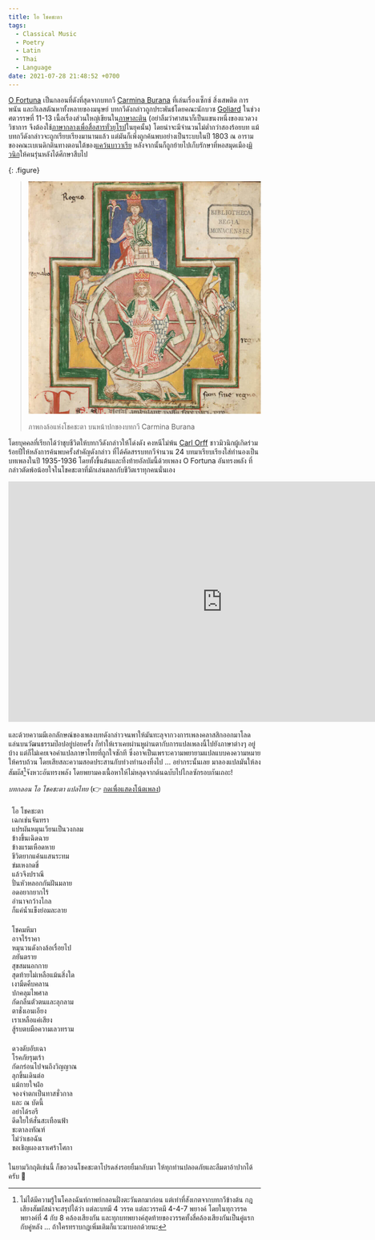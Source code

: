 ```yaml
---
title: โอ โชคชะตา
tags:
  - Classical Music
  - Poetry
  - Latin
  - Thai
  - Language
date: 2021-07-28 21:48:52 +0700
---
```


[O Fortuna][] เป็นกลอนที่ดังที่สุดจากบทกวี [Carmina Burana][] ที่เล่นเรื่องเซ็กซ์ สิ่งเสพติด การพนัน และกิเลสตัณหาทั้งหลายของมนุษย์ บทกวีดังกล่าวถูกประพันธ์โดยคณะนักบวช [Goliard][] ในช่วงศตวรรษที่ 11-13 เนื้อเรื่องส่วนใหญ่เขียนใน[ภาษาละติน][medieval latin] (อย่าลืมว่าศาสนาก็เป็นแขนงหนึ่งของแวดวงวิชาการ จึงต้องใช้[ภาษากลางเพื่อสื่อสารทั่วยุโรป][self lingua franca]ในยุคนั้น) โดยน่าจะมีจำนวนไม่ต่ำกว่าสองร้อยบท แม้บทกวีดังกล่าวจะถูกเรียบเรียงมานานแล้ว แต่มันก็เพิ่งถูกค้นพบอย่างเป็นระบบในปี 1803 ณ อารามของคณะเบเนดิกตินทางตอนใต้ของ[แคว้นบาวาเรีย][bavaria] หลังจากนั้นก็ถูกย้ายไปเก็บรักษาที่หอสมุดเมือง[มิวนิก][munich]ให้คนรุ่นหลังได้ศึกษาสืบไป

{: .figure}
> ![](/images/poster/carmina_burana.jpg)
>
> ภาพกงล้อแห่งโชคชะตา บนหน้าปกของบทกวี Carmina Burana

โดยบุคคลที่เรียกได้ว่าชุบชีวิตให้บทกวีดังกล่าวให้โด่งดัง คงหนีไม่พ้น [Carl Orff][] ชาวมิวนิกผู้เกิดร่วมร้อยปีให้หลังการค้นพบครั้งสำคัญดังกล่าว ที่ได้คัดสรรบทกวีจำนวน 24 บทมาเรียบเรียงใส่ทำนองเป็นบทเพลงในปี 1935-1936 โดยทั้งขึ้นต้นและทิ้งท้ายอัลบัมนี้ด้วยเพลง O Fortuna อันทรงพลัง ที่กล่าวตัดพ้อน้อยใจในโชคชะตาที่มักเล่นตลกกับชีวิตเราทุกคนนั่นเอง

<iframe width="853" height="480" src="https://www.youtube.com/embed/nIwrgAnx6Q8" title="YouTube video player" frameborder="0" allow="accelerometer; autoplay; clipboard-write; encrypted-media; gyroscope; picture-in-picture" allowfullscreen></iframe>

และด้วยความมีเอกลักษณ์ของเพลงบทดังกล่าวจนพาให้มันทะลุจากวงการเพลงคลาสสิกออกมาโลดแล่นบนวัฒนธรรมป๊อปอยู่บ่อยครั้ง ก็ทำให้เราเคยผ่านหูผ่านตากับการแปลเพลงนี้ไปยังภาษาต่างๆ อยู่บ้าง แต่ก็ไม่เคยเจอคำแปลภาษาไทยที่ถูกใจซักที ซึ่งอาจเป็นเพราะความพยายามแปลแบบคงความหมายให้ครบถ้วน โดยเสียสละความสอดประสานกับท่วงทำนองทิ้งไป ... อย่ากระนั้นเลย มาลองแปลมันให้ลงสัมผัส[^1]จังหวะอันทรงพลัง โดยพยามคงเนื้อหาให้ไม่หลุดจากต้นฉบับไปไกลซักรอบกันเถอะ!

<style>
#sheetmusic span { display: inline-block; vertical-align: top; }
#sheetmusic:target .text { display: none; }
#sheetmusic:not(:target) .note { display: none; }
#sheetmusic .verse { margin: 1.5em 0.5em; }
</style>
<div id="sheetmusic">
<div id="none">
<em>บทกลอน โอ โชคชะตา แปลไทย</em>
(👉 <a class="text" href="#sheetmusic">กดเพื่อแสดงโน้ตเพลง</a><a class="note" href="#none">กดเพื่อซ่อนโน้ตเพลง</a>)
</div>
<div class="verse"><!--
--><span><img class="note" src="/images/note/treble1flat.png"/></span><!--
--><span><img class="note" src="/images/note/time3b1.png"/></span><!--
--><span><img class="note" src="/images/note/r2.png"/></span><!--
--><span><img class="note" src="/images/note/e5x1.png"/>โอ&nbsp;</span><!--
--><span><img class="note" src="/images/note/f5x2.png"/>โชค</span><!--
--><span><img class="note" src="/images/note/d5x2.png"/>ชะ</span><!--
--><span><img class="note" src="/images/note/d5x2.png"/>ตา</span><!--
--><span><img class="note" src="/images/note/bar.png"/></span><!--
--><br class="text" /><!--
--><span><img class="note" src="/images/note/r2.png"/></span><!--
--><span><img class="note" src="/images/note/e5x1.png"/>เฉก</span><!--
--><span><img class="note" src="/images/note/f5x2.png"/>เช่น</span><!--
--><span><img class="note" src="/images/note/d5x2.png"/>จัน</span><!--
--><span><img class="note" src="/images/note/d5x2.png"/>ทรา</span><!--
--><span><img class="note" src="/images/note/bar.png"/></span><!--
--><br class="text" /><!--
--><span><img class="note" src="/images/note/r2.png"/></span><!--
--><span><img class="note" src="/images/note/a5x1.png"/>แปร</span><!--
--><span><img class="note" src="/images/note/g5x2.png"/>ผัน</span><!--
--><span><img class="note" src="/images/note/a5x2.png"/>หมุน</span><!--
--><span><img class="note" src="/images/note/g5x2.png"/>เวียน</span><!--
--><span><img class="note" src="/images/note/bar.png"/></span><!--
--><span><img class="note" src="/images/note/g5x2.png"/>เป็น</span><!--
--><span><img class="note" src="/images/note/f5x2.png"/>วง</span><!--
--><span><img class="note" src="/images/note/e5xbf.png"/>กลม</span><!--
--><span><img class="note" src="/images/note/dbar.png"/></span><!--
--><br class="text" /><!--
--><span><img class="note" src="/images/note/time3b2.png"/></span><!--
--><span><img class="note" src="/images/note/r2.png"/></span><!--
--><span><img class="note" src="/images/note/f4x2.png"/>ข้าง</span><!--
--><span><img class="note" src="/images/note/f4x2.png"/>ขึ้น</span><!--
--><span><img class="note" src="/images/note/bar.png"/></span><!--
--><span><img class="note" src="/images/note/e4x2.png"/>เฉิด</span><!--
--><span><img class="note" src="/images/note/e4x2.png"/>ฉาย</span><!--
--><span><img class="note" src="/images/note/r2.png"/></span><!--
--><span><img class="note" src="/images/note/bar.png"/></span><!--
--><br class="text" /><!--
--><span><img class="note" src="/images/note/r2.png"/></span><!--
--><span><img class="note" src="/images/note/f4x2.png"/>ข้าง</span><!--
--><span><img class="note" src="/images/note/f4x2.png"/>แรม</span><!--
--><span><img class="note" src="/images/note/bar.png"/></span><!--
--><span><img class="note" src="/images/note/e4x2.png"/>เหือด</span><!--
--><span><img class="note" src="/images/note/e4x2.png"/>หาย</span><!--
--><span><img class="note" src="/images/note/r2.png"/></span><!--
--><span><img class="note" src="/images/note/bar.png"/></span><!--
--><br class="text" /><!--
--><span><img class="note" src="/images/note/r2.png"/></span><!--
--><span><img class="note" src="/images/note/f4x2.png"/>ชี</span><!--
--><span><img class="note" src="/images/note/f4x2.png"/>วิต</span><!--
--><span><img class="note" src="/images/note/bar.png"/></span><!--
--><span><img class="note" src="/images/note/e4x2.png"/>ยาก</span><!--
--><span><img class="note" src="/images/note/f4x1.png"/>แค้น</span><!--
--><span><img class="note" src="/images/note/bar.png"/></span><!--
--><span><img class="note" src="/images/note/g4x1.png"/>แสน</span><!--
--><span><img class="note" src="/images/note/f4x2.png"/>ระ</span><!--
--><span><img class="note" src="/images/note/bar.png"/></span><!--
--><span><img class="note" src="/images/note/e4x1d.png"/>ทม</span><!--
--><span><img class="note" src="/images/note/bar.png"/></span><!--
--><br class="text" /><!--
--><span><img class="note" src="/images/note/r2.png"/></span><!--
--><span><img class="note" src="/images/note/f4x2.png"/>ข่ม</span><!--
--><span><img class="note" src="/images/note/f4x2.png"/>เหง</span><!--
--><span><img class="note" src="/images/note/bar.png"/></span><!--
--><span><img class="note" src="/images/note/e4x2.png"/>กด</span><!--
--><span><img class="note" src="/images/note/e4x2.png"/>ขี่</span><!--
--><span><img class="note" src="/images/note/r2.png"/></span><!--
--><span><img class="note" src="/images/note/bar.png"/></span><!--
--><br class="text" /><!--
--><span><img class="note" src="/images/note/r2.png"/></span><!--
--><span><img class="note" src="/images/note/f4x2.png"/>แล้ว</span><!--
--><span><img class="note" src="/images/note/f4x2.png"/>จึง</span><!--
--><span><img class="note" src="/images/note/bar.png"/></span><!--
--><span><img class="note" src="/images/note/e4x2.png"/>ปรา</span><!--
--><span><img class="note" src="/images/note/e4x2.png"/>ณี</span><!--
--><span><img class="note" src="/images/note/r2.png"/></span><!--
--><span><img class="note" src="/images/note/bar.png"/></span><!--
--><br class="text" /><!--
--><span><img class="note" src="/images/note/r2.png"/></span><!--
--><span><img class="note" src="/images/note/f4x2.png"/>ปั่น</span><!--
--><span><img class="note" src="/images/note/f4x2.png"/>หัว</span><!--
--><span><img class="note" src="/images/note/bar.png"/></span><!--
--><span><img class="note" src="/images/note/e4x2.png"/>หลอก</span><!--
--><span><img class="note" src="/images/note/f4x1.png"/>กัน</span><!--
--><span><img class="note" src="/images/note/bar.png"/></span><!--
--><span><img class="note" src="/images/note/g4x1.png"/>ฝัน</span><!--
--><span><img class="note" src="/images/note/f4x2.png"/>ม</span><!--
--><span><img class="note" src="/images/note/bar.png"/></span><!--
--><span><img class="note" src="/images/note/e4x1d.png"/>ลาย</span><!--
--><span><img class="note" src="/images/note/bar.png"/></span><!--
--><br class="text" /><!--
--><span><img class="note" src="/images/note/r2.png"/></span><!--
--><span><img class="note" src="/images/note/a4x2.png"/>อด</span><!--
--><span><img class="note" src="/images/note/a4x2.png"/>อยาก</span><!--
--><span><img class="note" src="/images/note/bar.png"/></span><!--
--><span><img class="note" src="/images/note/g4x2.png"/>ยาก</span><!--
--><span><img class="note" src="/images/note/g4x2.png"/>ไร้</span><!--
--><span><img class="note" src="/images/note/r2.png"/></span><!--
--><span><img class="note" src="/images/note/bar.png"/></span><!--
--><br class="text" /><!--
--><span><img class="note" src="/images/note/r2.png"/></span><!--
--><span><img class="note" src="/images/note/a4x2.png"/>อำ</span><!--
--><span><img class="note" src="/images/note/a4x2.png"/>นาจ</span><!--
--><span><img class="note" src="/images/note/bar.png"/></span><!--
--><span><img class="note" src="/images/note/g4x2.png"/>กว้าง</span><!--
--><span><img class="note" src="/images/note/g4x2.png"/>ไกล</span><!--
--><span><img class="note" src="/images/note/r2.png"/></span><!--
--><span><img class="note" src="/images/note/bar.png"/></span><!--
--><br class="text" /><!--
--><span><img class="note" src="/images/note/r2.png"/></span><!--
--><span><img class="note" src="/images/note/a4x2.png"/>ก็</span><!--
--><span><img class="note" src="/images/note/a4x2.png"/>แค่</span><!--
--><span><img class="note" src="/images/note/bar.png"/></span><!--
--><span><img class="note" src="/images/note/g4x2.png"/>น้ำ</span><!--
--><span><img class="note" src="/images/note/f4x1.png"/>แข็ง</span><!--
--><span><img class="note" src="/images/note/bar.png"/></span><!--
--><span><img class="note" src="/images/note/g4x2.png"/>ย่อม</span><!--
--><span><img class="note" src="/images/note/e4x1.png"/>ละ</span><!--
--><span><img class="note" src="/images/note/bar.png"/></span><!--
--><span><img class="note" src="/images/note/d4x1d.png"/>ลาย</span><!--
--><span><img class="note" src="/images/note/bar.png"/></span>
</div>
<div class="verse"><!--
--><span><img class="note" src="/images/note/treble1flat.png"/></span><!--
--><span><img class="note" src="/images/note/time3b2.png"/></span><!--
--><span><img class="note" src="/images/note/r2.png"/></span><!--
--><span><img class="note" src="/images/note/f4x2.png"/>โชค</span><!--
--><span><img class="note" src="/images/note/f4x2.png"/>ม</span><!--
--><span><img class="note" src="/images/note/bar.png"/></span><!--
--><span><img class="note" src="/images/note/e4x2.png"/>หึ</span><!--
--><span><img class="note" src="/images/note/e4x2.png"/>มา</span><!--
--><span><img class="note" src="/images/note/r2.png"/></span><!--
--><span><img class="note" src="/images/note/bar.png"/></span><!--
--><br class="text" /><!--
--><span><img class="note" src="/images/note/r2.png"/></span><!--
--><span><img class="note" src="/images/note/f4x2.png"/>อาจ</span><!--
--><span><img class="note" src="/images/note/f4x2.png"/>ไร้</span><!--
--><span><img class="note" src="/images/note/bar.png"/></span><!--
--><span><img class="note" src="/images/note/e4x2.png"/>รา</span><!--
--><span><img class="note" src="/images/note/e4x2.png"/>คา</span><!--
--><span><img class="note" src="/images/note/r2.png"/></span><!--
--><span><img class="note" src="/images/note/bar.png"/></span><!--
--><br class="text" /><!--
--><span><img class="note" src="/images/note/r2.png"/></span><!--
--><span><img class="note" src="/images/note/f4x2.png"/>หมุน</span><!--
--><span><img class="note" src="/images/note/f4x2.png"/>วน</span><!--
--><span><img class="note" src="/images/note/bar.png"/></span><!--
--><span><img class="note" src="/images/note/e4x2.png"/>ดัง</span><!--
--><span><img class="note" src="/images/note/f4x1.png"/>กง</span><!--
--><span><img class="note" src="/images/note/bar.png"/></span><!--
--><span><img class="note" src="/images/note/g4x1.png"/>ล้อ</span><!--
--><span><img class="note" src="/images/note/f4x2.png"/>เรื่อย</span><!--
--><span><img class="note" src="/images/note/bar.png"/></span><!--
--><span><img class="note" src="/images/note/e4x1d.png"/>ไป</span><!--
--><span><img class="note" src="/images/note/bar.png"/></span><!--
--><br class="text" /><!--
--><span><img class="note" src="/images/note/r2.png"/></span><!--
--><span><img class="note" src="/images/note/f4x2.png"/>ภ</span><!--
--><span><img class="note" src="/images/note/f4x2.png"/>ยัน</span><!--
--><span><img class="note" src="/images/note/bar.png"/></span><!--
--><span><img class="note" src="/images/note/e4x2.png"/>ต</span><!--
--><span><img class="note" src="/images/note/e4x2.png"/>ราย</span><!--
--><span><img class="note" src="/images/note/r2.png"/></span><!--
--><span><img class="note" src="/images/note/bar.png"/></span><!--
--><br class="text" /><!--
--><span><img class="note" src="/images/note/r2.png"/></span><!--
--><span><img class="note" src="/images/note/f4x2.png"/>สุข</span><!--
--><span><img class="note" src="/images/note/f4x2.png"/>สม</span><!--
--><span><img class="note" src="/images/note/bar.png"/></span><!--
--><span><img class="note" src="/images/note/e4x2.png"/>นอก</span><!--
--><span><img class="note" src="/images/note/e4x2.png"/>กาย</span><!--
--><span><img class="note" src="/images/note/r2.png"/></span><!--
--><span><img class="note" src="/images/note/bar.png"/></span><!--
--><br class="text" /><!--
--><span><img class="note" src="/images/note/r2.png"/></span><!--
--><span><img class="note" src="/images/note/f4x2.png"/>สุด</span><!--
--><span><img class="note" src="/images/note/f4x2.png"/>ท้าย</span><!--
--><span><img class="note" src="/images/note/bar.png"/></span><!--
--><span><img class="note" src="/images/note/e4x2.png"/>ไม่</span><!--
--><span><img class="note" src="/images/note/f4x1.png"/>เหลือ</span><!--
--><span><img class="note" src="/images/note/bar.png"/></span><!--
--><span><img class="note" src="/images/note/g4x1.png"/>แม้น</span><!--
--><span><img class="note" src="/images/note/f4x2.png"/>สิ่ง</span><!--
--><span><img class="note" src="/images/note/bar.png"/></span><!--
--><span><img class="note" src="/images/note/e4x1d.png"/>ใด</span><!--
--><span><img class="note" src="/images/note/bar.png"/></span><!--
--><br class="text" /><!--
--><span><img class="note" src="/images/note/r2.png"/></span><!--
--><span><img class="note" src="/images/note/a4x2.png"/>เงา</span><!--
--><span><img class="note" src="/images/note/a4x2.png"/>มืด</span><!--
--><span><img class="note" src="/images/note/bar.png"/></span><!--
--><span><img class="note" src="/images/note/g4x2.png"/>คืบ</span><!--
--><span><img class="note" src="/images/note/g4x2.png"/>คลาน</span><!--
--><span><img class="note" src="/images/note/r2.png"/></span><!--
--><span><img class="note" src="/images/note/bar.png"/></span><!--
--><br class="text" /><!--
--><span><img class="note" src="/images/note/r2.png"/></span><!--
--><span><img class="note" src="/images/note/a4x2.png"/>ปก</span><!--
--><span><img class="note" src="/images/note/a4x2.png"/>คลุม</span><!--
--><span><img class="note" src="/images/note/bar.png"/></span><!--
--><span><img class="note" src="/images/note/g4x2.png"/>ไพ</span><!--
--><span><img class="note" src="/images/note/g4x2.png"/>ศาล</span><!--
--><span><img class="note" src="/images/note/r2.png"/></span><!--
--><span><img class="note" src="/images/note/bar.png"/></span><!--
--><br class="text" /><!--
--><span><img class="note" src="/images/note/r2.png"/></span><!--
--><span><img class="note" src="/images/note/a4x2.png"/>กัด</span><!--
--><span><img class="note" src="/images/note/a4x2.png"/>กลืน</span><!--
--><span><img class="note" src="/images/note/bar.png"/></span><!--
--><span><img class="note" src="/images/note/g4x2.png"/>ตัว</span><!--
--><span><img class="note" src="/images/note/f4x1.png"/>ตน</span><!--
--><span><img class="note" src="/images/note/bar.png"/></span><!--
--><span><img class="note" src="/images/note/g4x1.png"/>และ</span><!--
--><span><img class="note" src="/images/note/f4x2.png"/>ลุก</span><!--
--><span><img class="note" src="/images/note/bar.png"/></span><!--
--><span><img class="note" src="/images/note/g4x1d.png"/>ลาม</span><!--
--><span><img class="note" src="/images/note/bar.png"/></span><!--
--><br class="text" /><!--
--><span><img class="note" src="/images/note/r2.png"/></span><!--
--><span><img class="note" src="/images/note/a4x2.png"/>ตา</span><!--
--><span><img class="note" src="/images/note/a4x2.png"/>ชั่ง</span><!--
--><span><img class="note" src="/images/note/bar.png"/></span><!--
--><span><img class="note" src="/images/note/g4x2.png"/>เอน</span><!--
--><span><img class="note" src="/images/note/g4x2.png"/>เอียง</span><!--
--><span><img class="note" src="/images/note/r2.png"/></span><!--
--><span><img class="note" src="/images/note/bar.png"/></span><!--
--><br class="text" /><!--
--><span><img class="note" src="/images/note/r2.png"/></span><!--
--><span><img class="note" src="/images/note/a4x2.png"/>เรา</span><!--
--><span><img class="note" src="/images/note/a4x2.png"/>เหลือ</span><!--
--><span><img class="note" src="/images/note/bar.png"/></span><!--
--><span><img class="note" src="/images/note/g4x2.png"/>แค่</span><!--
--><span><img class="note" src="/images/note/g4x2.png"/>เสียง</span><!--
--><span><img class="note" src="/images/note/r2.png"/></span><!--
--><span><img class="note" src="/images/note/bar.png"/></span><!--
--><br class="text" /><!--
--><span><img class="note" src="/images/note/r2.png"/></span><!--
--><span><img class="note" src="/images/note/a4x2.png"/>สู้</span><!--
--><span><img class="note" src="/images/note/a4x2.png"/>รบ</span><!--
--><span><img class="note" src="/images/note/bar.png"/></span><!--
--><span><img class="note" src="/images/note/g4x2.png"/>ตบ</span><!--
--><span><img class="note" src="/images/note/f4x1.png"/>มือ</span><!--
--><span><img class="note" src="/images/note/bar.png"/></span><!--
--><span><img class="note" src="/images/note/g4x2.png"/>ความ</span><!--
--><span><img class="note" src="/images/note/e4x1.png"/>เลว</span><!--
--><span><img class="note" src="/images/note/bar.png"/></span><!--
--><span><img class="note" src="/images/note/d4x1d.png"/>ทราม</span><!--
--><span><img class="note" src="/images/note/bar.png"/></span>
</div>
<div class="verse"><!--
--><span><img class="note" src="/images/note/treble1flat.png"/></span><!--
--><span><img class="note" src="/images/note/time3b2.png"/></span><!--
--><span><img class="note" src="/images/note/r2.png"/></span><!--
--><span><img class="note" src="/images/note/f5x2.png"/>ดวง</span><!--
--><span><img class="note" src="/images/note/f5x2.png"/>ดับ</span><!--
--><span><img class="note" src="/images/note/bar.png"/></span><!--
--><span><img class="note" src="/images/note/e5x2.png"/>อับ</span><!--
--><span><img class="note" src="/images/note/e5x2.png"/>เฉา</span><!--
--><span><img class="note" src="/images/note/r2.png"/></span><!--
--><span><img class="note" src="/images/note/bar.png"/></span><!--
--><br class="text" /><!--
--><span><img class="note" src="/images/note/r2.png"/></span><!--
--><span><img class="note" src="/images/note/f5x2.png"/>โรค</span><!--
--><span><img class="note" src="/images/note/f5x2.png"/>ภัย</span><!--
--><span><img class="note" src="/images/note/bar.png"/></span><!--
--><span><img class="note" src="/images/note/e5x2.png"/>รุม</span><!--
--><span><img class="note" src="/images/note/e5x2.png"/>เร้า</span><!--
--><span><img class="note" src="/images/note/r2.png"/></span><!--
--><span><img class="note" src="/images/note/bar.png"/></span><!--
--><br class="text" /><!--
--><span><img class="note" src="/images/note/r2.png"/></span><!--
--><span><img class="note" src="/images/note/f5x2.png"/>กัด</span><!--
--><span><img class="note" src="/images/note/f5x2.png"/>กร่อน</span><!--
--><span><img class="note" src="/images/note/bar.png"/></span><!--
--><span><img class="note" src="/images/note/e5x2.png"/>ไป</span><!--
--><span><img class="note" src="/images/note/f5x1.png"/>จน</span><!--
--><span><img class="note" src="/images/note/bar.png"/></span><!--
--><span><img class="note" src="/images/note/g5x1.png"/>ถึง</span><!--
--><span><img class="note" src="/images/note/f5x2.png"/>วิญ</span><!--
--><span><img class="note" src="/images/note/bar.png"/></span><!--
--><span><img class="note" src="/images/note/e5x1d.png"/>ญาณ</span><!--
--><span><img class="note" src="/images/note/bar.png"/></span><!--
--><br class="text" /><!--
--><span><img class="note" src="/images/note/r2.png"/></span><!--
--><span><img class="note" src="/images/note/f5x2.png"/>ลุก</span><!--
--><span><img class="note" src="/images/note/f5x2.png"/>ขึ้น</span><!--
--><span><img class="note" src="/images/note/bar.png"/></span><!--
--><span><img class="note" src="/images/note/e5x2.png"/>เดิน</span><!--
--><span><img class="note" src="/images/note/e5x2.png"/>ต่อ</span><!--
--><span><img class="note" src="/images/note/bar.png"/></span><!--
--><br class="text" /><!--
--><span><img class="note" src="/images/note/r2.png"/></span><!--
--><span><img class="note" src="/images/note/f5x2.png"/>แม้</span><!--
--><span><img class="note" src="/images/note/f5x2.png"/>กาย</span><!--
--><span><img class="note" src="/images/note/bar.png"/></span><!--
--><span><img class="note" src="/images/note/e5x2.png"/>ใจ</span><!--
--><span><img class="note" src="/images/note/e5x2.png"/>ฝ่อ</span><!--
--><span><img class="note" src="/images/note/r2.png"/></span><!--
--><span><img class="note" src="/images/note/bar.png"/></span><!--
--><br class="text" /><!--
--><span><img class="note" src="/images/note/r2.png"/></span><!--
--><span><img class="note" src="/images/note/f5x2.png"/>จอง</span><!--
--><span><img class="note" src="/images/note/f5x2.png"/>จำ</span><!--
--><span><img class="note" src="/images/note/bar.png"/></span><!--
--><span><img class="note" src="/images/note/e5x2.png"/>ตก</span><!--
--><span><img class="note" src="/images/note/f5x1.png"/>เป็น</span><!--
--><span><img class="note" src="/images/note/bar.png"/></span><!--
--><span><img class="note" src="/images/note/g5x1.png"/>ทาส</span><!--
--><span><img class="note" src="/images/note/f5x2.png"/>ชั่ว</span><!--
--><span><img class="note" src="/images/note/bar.png"/></span><!--
--><span><img class="note" src="/images/note/e5x1d.png"/>กาล</span><!--
--><span><img class="note" src="/images/note/bar.png"/></span><!--
--><br class="text" /><!--
--><span><img class="note" src="/images/note/r2.png"/></span><!--
--><span><img class="note" src="/images/note/a5x2.png"/>และ&nbsp;</span><!--
--><span><img class="note" src="/images/note/a5x2.png"/>ณ&nbsp;</span><!--
--><span><img class="note" src="/images/note/bar.png"/></span><!--
--><span><img class="note" src="/images/note/g5x2.png"/>บัด</span><!--
--><span><img class="note" src="/images/note/g5x2.png"/>นี้</span><!--
--><span><img class="note" src="/images/note/r2.png"/></span><!--
--><span><img class="note" src="/images/note/bar.png"/></span><!--
--><br class="text" /><!--
--><span><img class="note" src="/images/note/r2.png"/></span><!--
--><span><img class="note" src="/images/note/a5x2.png"/>อย่า</span><!--
--><span><img class="note" src="/images/note/a5x2.png"/>ได้</span><!--
--><span><img class="note" src="/images/note/bar.png"/></span><!--
--><span><img class="note" src="/images/note/g5x2.png"/>รอ</span><!--
--><span><img class="note" src="/images/note/g5x2.png"/>รี</span><!--
--><span><img class="note" src="/images/note/r2.png"/></span><!--
--><span><img class="note" src="/images/note/bar.png"/></span><!--
--><br class="text" /><!--
--><span><img class="note" src="/images/note/r2.png"/></span><!--
--><span><img class="note" src="/images/note/a5x2.png"/>ดีด</span><!--
--><span><img class="note" src="/images/note/a5x2.png"/>ใย</span><!--
--><span><img class="note" src="/images/note/bar.png"/></span><!--
--><span><img class="note" src="/images/note/g5x2.png"/>ให้</span><!--
--><span><img class="note" src="/images/note/f5x1.png"/>สั่น</span><!--
--><span><img class="note" src="/images/note/bar.png"/></span><!--
--><span><img class="note" src="/images/note/g5x1.png"/>สะ</span><!--
--><span><img class="note" src="/images/note/f5x2.png"/>เทือน</span><!--
--><span><img class="note" src="/images/note/bar.png"/></span><!--
--><span><img class="note" src="/images/note/g5x1d.png"/>ฟ้า</span><!--
--><span><img class="note" src="/images/note/bar.png"/></span><!--
--><br class="text" /><!--
--><span><img class="note" src="/images/note/r2.png"/></span><!--
--><span><img class="note" src="/images/note/a5x2.png"/>ชะ</span><!--
--><span><img class="note" src="/images/note/a5x2.png"/>ตา</span><!--
--><span><img class="note" src="/images/note/bar.png"/></span><!--
--><span><img class="note" src="/images/note/g5x2.png"/>ลง</span><!--
--><span><img class="note" src="/images/note/g5x2.png"/>ทัณฑ์</span><!--
--><span><img class="note" src="/images/note/r2.png"/></span><!--
--><span><img class="note" src="/images/note/bar.png"/></span><!--
--><br class="text" /><!--
--><span><img class="note" src="/images/note/r2.png"/></span><!--
--><span><img class="note" src="/images/note/a5x2.png"/>ไม่</span><!--
--><span><img class="note" src="/images/note/a5x2.png"/>ว่า</span><!--
--><span><img class="note" src="/images/note/bar.png"/></span><!--
--><span><img class="note" src="/images/note/g5x2.png"/>เธอ</span><!--
--><span><img class="note" src="/images/note/g5x2.png"/>ฉัน</span><!--
--><span><img class="note" src="/images/note/r2.png"/></span><!--
--><span><img class="note" src="/images/note/bar.png"/></span><!--
--><br class="text" /><!--
--><span><img class="note" src="/images/note/r2.png"/></span><!--
--><span><img class="note" src="/images/note/a5x2.png"/>ขอ</span><!--
--><span><img class="note" src="/images/note/a5x2.png"/>เชิญ</span><!--
--><span><img class="note" src="/images/note/bar.png"/></span><!--
--><span><img class="note" src="/images/note/g5a5b5a5g5x2ea.png"/>ผอง</span><!--
--><span><img class="note" src="/images/note/f5x2.png"/>เรา</span><!--
--><span><img class="note" src="/images/note/bar.png"/></span><!--
--><span><img class="note" src="/images/note/g5f5x2ea.png"/>เศร้า</span><!--
--><span><img class="note" src="/images/note/e5x2.png"/>โศ</span><!--
--><span><img class="note" src="/images/note/bar.png"/></span><!--
--><span><img class="note" src="/images/note/d5x1d8rbdf.png"/>กา</span><!--
--><span><img class="note" src="/images/note/ebar.png"/></span>
</div>
</div>

ในยามวิกฤติเช่นนี้ ก็ขอวอนโชคชะตาโปรดส่งรอยยิ้มกลับมา ให้ทุกท่านปลอดภัยและลืมตาอ้าปากได้ครับ 🙏


[^1]: ไม่ได้มีความรู้ในโคลงฉันท์กาพย์กลอนฝั่งตะวันตกมาก่อน แต่เท่าที่สังเกตจากบทกวีข้างต้น กฎเสียงสัมผัสน่าจะสรุปได้ว่า แต่ละบทมี 4 วรรค แต่ละวรรคมี 4-4-7 พยางค์ โดยในทุกวรรคพยางค์ที่ 4 กับ 8 คล้องเสียงกัน และทุกบทพยางค์สุดท้ายของวรรคทั้งสี่คล้องเสียงกันเป็นคู่แรกกับคู่หลัง ... ถ้าใครทราบกฎเพิ่มเติมก็แวะมาบอกด้วยนะ


[self lingua franca]: /2020/07/19/lingua-franca-of-academic-world.html

[Goliard]: //en.wikipedia.org/wiki/Goliards
[Carl Orff]: //en.wikipedia.org/wiki/Carl_Orff

[bavaria]: //en.wikipedia.org/wiki/Bavaria
[munich]: //en.wikipedia.org/wiki/Munich

[O Fortuna]: //en.wikipedia.org/wiki/O_Fortuna
[Carmina Burana]: //en.wikipedia.org/wiki/Carmina_Burana
[medieval latin]: //en.wikipedia.org/wiki/Medieval_Latin
